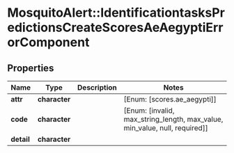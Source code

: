 # MosquitoAlert::IdentificationtasksPredictionsCreateScoresAeAegyptiErrorComponent


## Properties
Name | Type | Description | Notes
------------ | ------------- | ------------- | -------------
**attr** | **character** |  | [Enum: [scores.ae_aegypti]] 
**code** | **character** |  | [Enum: [invalid, max_string_length, max_value, min_value, null, required]] 
**detail** | **character** |  | 


